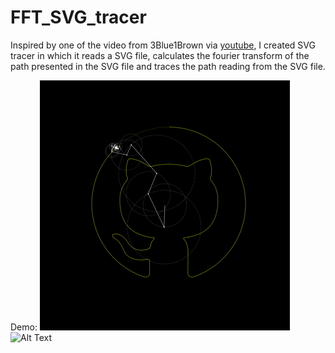 # FFT_SVG_tracer

Inspired by one of the video from 3Blue1Brown via [youtube](https://youtu.be/r6sGWTCMz2k?t=1230), I created SVG tracer in which it reads a SVG file, calculates the fourier transform of the path presented in the SVG file and traces the path reading from the SVG file.

Demo:
![Alt Text](https://github.com/visittor/FFT_SVG_tracer/blob/main/demo/demo_github.gif)
![Alt Text](https://github.com/visittor/FFT_SVG_tracer/blob/main/demo/demo_github_zoom.gif)

